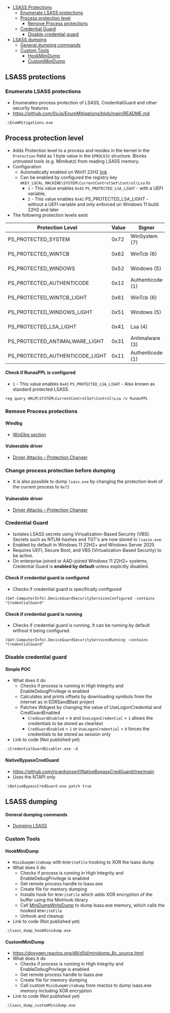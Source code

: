 - [LSASS Protections](#lsass-protections)
	- [Enumerate LSASS protections](#enumerate-lsass-protections)
	- [Process protection level](#Process-protection-level)
		- [Remove Process protections](#remove-process-protections)
	- [Credential Guard](#credential-guard)
		- [Disable credential guard](#disable-credential-guard)
- [LSASS dumping](#lsass-dumping)
	- [General dumping commands](#General-dumping-commands)
	- [Custom Tools](#Custom-Tools)
		- [HookMiniDump](#hookminidump)
		- [CustomMiniDump](#customminidump)

## LSASS protections

### Enumerate LSASS protections
- Enumerates process protection of LSASS, CredentialGuard and other security features
- https://github.com/0xJs/EnumMitigations/blob/main/README.md

```
.\EnumMitigations.exe
```

## Process protection level
- Adds Protection level to a process and resides in the kernel in the `Protection` field as 1 byte value in the `EPROCESS` structure. Blocks untrusted tools (e.g. Mimikatz) from reading LSASS memory.
- Configuration
	- Automatically enabled on Win11 22H2 [link](https://learn.microsoft.com/en-us/windows-server/security/credentials-protection-and-management/configuring-additional-lsa-protection#automatic-enablement)
	- Can be enabled by configured the registry key `HKEY_LOCAL_MACHINE\SYSTEM\CurrentControlSet\Control\Lsa` to 
		- `1` - This value enables `0x41` `PS_PROTECTED_LSA_LIGHT` - with a UEFI variable,
		- `2` - This value enables `0x41` PS_PROTECTED_LSA_LIGHT - without a UEFI variable and only enforced on Windows 11 build 22H2 and later
- The following protection levels exist

| Protection Level                | Value | Signer           | Type                |
| ------------------------------- | ----- | ---------------- | ------------------- |
| PS_PROTECTED_SYSTEM             | 0x72  | WinSystem (7)    | Protected (2)       |
| PS_PROTECTED_WINTCB             | 0x62  | WinTcb (6)       | Protected (2)       |
| PS_PROTECTED_WINDOWS            | 0x52  | Windows (5)      | Protected (2)       |
| PS_PROTECTED_AUTHENTICODE       | 0x12  | Authenticode (1) | Protected (2)       |
| PS_PROTECTED_WINTCB_LIGHT       | 0x61  | WinTcb (6)       | Protected Light (1) |
| PS_PROTECTED_WINDOWS_LIGHT      | 0x51  | Windows (5)      | Protected Light (1) |
| PS_PROTECTED_LSA_LIGHT          | 0x41  | Lsa (4)          | Protected Light (1) |
| PS_PROTECTED_ANTIMALWARE_LIGHT  | 0x31  | Antimalware (3)  | Protected Light (1) |
| PS_PROTECTED_AUTHENTICODE_LIGHT | 0x11  | Authenticode (1) | Protected Light (1) |

#### Check if RunasPPL is configured
- `1` - This value enables `0x41` `PS_PROTECTED_LSA_LIGHT` - Also known as standard protected LSASS.

```
reg query HKLM\SYSTEM\CurrentControlSet\Control\Lsa /v RunAsPPL
```

### Remove Process protections

#### Windbg
- [WinDbg section](Windbg.md)

#### Vulnerable driver
- [Driver Attacks – Protection Changer](Driver-Attacks.md#protection-changer)

### Change process protection before dumping
- It is also possible to dump `lsass.exe` by changing the protection level of the current process to `0x72`

#### Vulnerable driver
- [Driver Attacks – Protection Changer](Driver-Attacks.md#protection-changer)

### Credential Guard
- Isolates LSASS secrets using Virtualization-Based Security (VBS). Secrets such as NTLM-hashes and TGT's are now stored in `lsasio.exe`.
- Enabled by default in Windows 11 22H2+ and Windows Server 2025
- Requires UEFI, Secure Boot, and VBS (Virtualization-Based Security) to be active.
- On enterprise-joined or AAD-joined Windows 11 22H2+ systems, Credential Guard is **enabled by default** unless explicitly disabled.

#### Check if credential guard is configured
- Checks if credential guard is specifically configured

```
(Get-ComputerInfo).DeviceGuardSecurityServicesConfigured -contains "CredentialGuard"
```

#### Check if credential guard is running
- Checks if credential guard is running. It can be running by default without it being configured.

```
(Get-ComputerInfo).DeviceGuardSecurityServicesRunning -contains "CredentialGuard"
```

### Disable credential guard
#### Simple POC
- What does it do
	- Checks if process is running in High Integrity and EnableDebugPrivilege is enabled
	- Calculates and prints offsets by downloading symbols from the internet as in EDRSandBlast project
	- Patches Wdigest by changing the value of UseLogonCredential and CredGuardEnabled
		- `CredGuardEnabled` = `0` and `UseLogonCredential` = `1` allows the credentials to be stored as cleartext
		- `CredGuardEnabled` = `1` or `UseLogonCredential` = `0` forces the credentials to be stored as session only
- Link to code (Not published yet)

```
.\CredentialGuardDisabler.exe -d
```

#### NativeBypassCredGuard
- https://github.com/ricardojoserf/NativeBypassCredGuard/tree/main
- Uses the NTAPI only

```
.\NativeBypassCredGuard.exe patch true
```

## LSASS dumping
#### General dumping commands
- [Dumping LSASS](windows-ad/Post-Exploitation.md#dumping-lsass)

### Custom Tools
#### HookMiniDump
- `MiniDumpWriteDump` with `NtWriteFile` hooking to XOR the lsass dump
- What does it do
	- Checks if process is running in High Integrity and EnableDebugPrivilege is enabled
	- Get remote process handle to lsass.exe
	- Create file for memory dumping
	- Installs hook for `NtWriteFile` which adds XOR encryption of the buffer using the MinHook library
	- Call [MiniDumpWriteDump](https://learn.microsoft.com/en-us/windows/win32/api/minidumpapiset/nf-minidumpapiset-minidumpwritedump) to dump lsass.exe memory, which calls the hooked `NtWriteFile`
	- Unhook and cleanup
- Link to code (Not published yet)

```
.\lsass_dump_hookMinidump.exe
```

#### CustomMiniDump
- https://doxygen.reactos.org/d8/d5d/minidump_8c_source.html
- What does it do
	- Checks if process is running in High Integrity and EnableDebugPrivilege is enabled
	- Get remote process handle to lsass.exe
	- Create file for memory dumping
	- Call custom `MiniDumpWriteDump` from reactos to dump lsass.exe memory including XOR encryption
- Link to code (Not published yet)

```
.\lsass_dump_customMinidump.exe
```